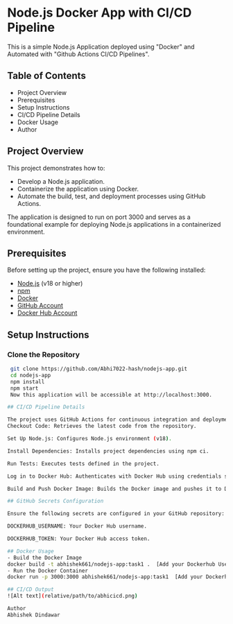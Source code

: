 # Node.js Docker App with CI/CD Pipeline
This is a simple Node.js Application deployed using "Docker" and Automated with "Github Actions CI/CD Pipelines".
## Table of Contents

- Project Overview
- Prerequisites
- Setup Instructions
- CI/CD Pipeline Details
- Docker Usage
- Author

## Project Overview

This project demonstrates how to:

- Develop a Node.js application.
- Containerize the application using Docker.
- Automate the build, test, and deployment processes using GitHub Actions.

The application is designed to run on port 3000 and serves as a foundational example for deploying Node.js applications in a containerized environment.

## Prerequisites

Before setting up the project, ensure you have the following installed:

- [Node.js](https://nodejs.org/) (v18 or higher)
- [npm](https://www.npmjs.com/)
- [Docker](https://www.docker.com/)
- [GitHub Account](https://github.com/)
- [Docker Hub Account](https://hub.docker.com/)

## Setup Instructions

### Clone the Repository

```bash
 git clone https://github.com/Abhi7022-hash/nodejs-app.git
 cd nodejs-app
 npm install
 npm start
 Now this application will be accessible at http://localhost:3000.

## CI/CD Pipeline Details

The project uses GitHub Actions for continuous integration and deployment. The workflow is defined in .github/workflows/ci-cd.yml and performs the following steps:
Checkout Code: Retrieves the latest code from the repository.

Set Up Node.js: Configures Node.js environment (v18).

Install Dependencies: Installs project dependencies using npm ci.

Run Tests: Executes tests defined in the project.

Log in to Docker Hub: Authenticates with Docker Hub using credentials stored in GitHub Secrets.

Build and Push Docker Image: Builds the Docker image and pushes it to Docker Hub with the tag "task1".

## GitHub Secrets Configuration

Ensure the following secrets are configured in your GitHub repository:

DOCKERHUB_USERNAME: Your Docker Hub username.

DOCKERHUB_TOKEN: Your Docker Hub access token.

## Docker Usage
- Build the Docker Image
docker build -t abhishek661/nodejs-app:task1 .  [Add your Dockerhub Username]
- Run the Docker Container
docker run -p 3000:3000 abhishek661/nodejs-app:task1  [Add your Dockerhub Username]

## CI/CD Output
![Alt text](relative/path/to/abhicicd.png)

Author
Abhishek Dindawar


